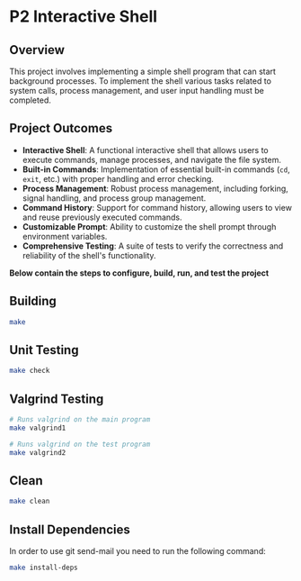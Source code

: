 # P2 Interactive Shell

## Overview
This project involves implementing a simple shell program that can start
background processes. To implement the shell various tasks related to 
system calls, process management, and user input handling must be completed. 

## Project Outcomes

- **Interactive Shell**: A functional interactive shell that allows users to execute commands, manage processes, and navigate the file system.
- **Built-in Commands**: Implementation of essential built-in commands (`cd`, `exit`, etc.) with proper handling and error checking.
- **Process Management**: Robust process management, including forking, signal handling, and process group management.
- **Command History**: Support for command history, allowing users to view and reuse previously executed commands.
- **Customizable Prompt**: Ability to customize the shell prompt through environment variables.
- **Comprehensive Testing**: A suite of tests to verify the correctness and reliability of the shell's functionality.


**Below contain the steps to configure, build, run, and test the project**

## Building

```bash
make
```

## Unit Testing

```bash
make check
```

## Valgrind Testing
```bash
# Runs valgrind on the main program
make valgrind1
```
```bash
# Runs valgrind on the test program
make valgrind2
```

## Clean

```bash
make clean
```

## Install Dependencies

In order to use git send-mail you need to run the following command:

```bash
make install-deps
```
